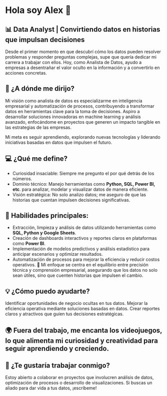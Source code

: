 # Hola soy Alex 👋

## 📊  Data Analyst | Convirtiendo datos en historias que impulsan decisiones

Desde el primer momento en que descubrí cómo los datos pueden resolver problemas y responder preguntas complejas, supe que quería dedicar mi carrera a trabajar con ellos. Hoy, como Analista de Datos, ayudo a empresas a desentrañar el valor oculto en la información y a convertirlo en acciones concretas.

## 🚀 ¿A dónde me dirijo?
Mi visión como analista de datos es especializarme en inteligencia empresarial y automatización de procesos, contribuyendo a transformar datos en herramientas clave para la toma de decisiones. Aspiro a desarrollar soluciones innovadoras en machine learning y análisis avanzado, enfocándome en proyectos que generen un impacto tangible en las estrategias de las empresas.

Mi meta es seguir aprendiendo, explorando nuevas tecnologías y liderando iniciativas basadas en datos que impulsen el futuro.

## 💻 ¿Qué me define?

- Curiosidad insaciable: Siempre me pregunto el por qué detrás de los números.
- Dominio técnico: Manejo herramientas como **Python, SQL, Power BI, etc**. para analizar, modelar y visualizar datos de manera eficiente.
- Visión estratégica: No solo analizo datos; me aseguro de que las historias que cuentan impulsen decisiones significativas.

## 🔧 Habilidades principales:

- Extracción, limpieza y análisis de datos utilizando herramientas como **SQL, Python y Google Sheets**.
- Creación de dashboards interactivos y reportes claros en plataformas como **Power BI**.
- Implementación de modelos predictivos y análisis estadístico para anticipar escenarios y optimizar resultados.
- Automatización de procesos para mejorar la eficiencia y reducir costos operativos.
🎯 Mi enfoque se centra en el equilibrio entre precisión técnica y comprensión empresarial, asegurando que los datos no solo sean útiles, sino que cuenten historias que impulsen el cambio.

## 💡 ¿Cómo puedo ayudarte?

Identificar oportunidades de negocio ocultas en tus datos.
Mejorar la eficiencia operativa mediante soluciones basadas en datos.
Crear reportes claros y atractivos que guíen tus decisiones estratégicas.

## 🌍 Fuera del trabajo, me encanta los videojuegos, lo que alimenta mi curiosidad y creatividad para seguir aprendiendo y creciendo.

## 🤝 ¿Te gustaría trabajar conmigo?
Estoy abierto a colaborar en proyectos que involucren análisis de datos, optimización de procesos o desarrollo de visualizaciones. Si buscas un aliado para dar vida a tus datos, ¡escríbeme!
